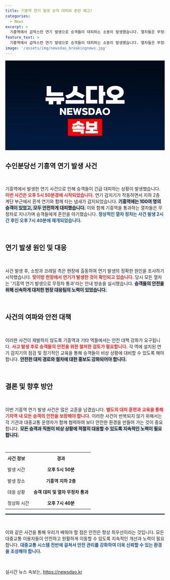 ```yaml
---
title: 기흥역 연기 발생 승객 대피와 혼란 예고!
categories:
  - News
excerpt: >
  기흥역에서 급작스런 연기 발생으로 승객들이 대피하는 소동이 발생했습니다. 열차들은 무정차로 통과하며 혼란을 빚었고, 안전이 확인된 후 2시간 만에 정상 운영이 재개되었습니다. 관련 조사가 진행 중입니다.
feature_text: >
  기흥역에서 급작스런 연기 발생으로 승객들이 대피하는 소동이 발생했습니다. 열차들은 무정차로 통과하며 혼란을 빚었고, 안전이 확인된 후 2시간 만에 정상 운영이 재개되었습니다. 관련 조사가 진행 중입니다.
image: '/assets/img/newsdao_breakingnews.jpg'
---
```


<p><img src="/assets/img/newsdao_breakingnews.jpg" alt="firstkoreanews 속보" /></p>

<h2 data-ke-size="size26">수인분당선 기흥역 연기 발생 사건</h2>

<p data-ke-size="size16">&nbsp;</p>

<p>기흥역에서 발생한 연기 사건으로 인해 승객들이 긴급 대피하는 상황이 발생했습니다. <b><span style="color: #ee2323;">이번 사건은 오후 5시 50분경에 시작되었습니다.</span></b> 연기 감지기가 작동하면서 지하 2층 계단 부근에서 흰색 연기와 함께 타는 냄새가 감지되었습니다. <b><span style="background-color: #21538527;">기흥역에는 100여 명의 승객이 있었고, 모두 안전하게 대피했습니다.</span></b> 이와 함께 기흥역을 통과하는 열차들은 무정차로 지나가며 승객들에게 혼란을 야기했습니다. <b><span style="color: #1a5490;">정상적인 열차 정차는 사건 발생 2시간 후인 오후 7시 40분에 재개되었습니다.</span></b> </p>

<p data-ke-size="size16">&nbsp;</p>

<h2 data-ke-size="size26">연기 발생 원인 및 대응</h2>

<p data-ke-size="size16">&nbsp;</p>

<p>사건 발생 후, 소방과 코레일 측은 현장에 출동하여 연기 발생의 정확한 원인을 조사하기 시작했습니다. <b><span style="color: #ee2323;">맞이방 천장에서 연기가 발생한 것이 확인되고 있습니다.</span></b> 당시 모든 열차는 '기흥역 연기 발생으로 무정차 통과'라는 안내 방송을 실시했습니다. <b><span style="background-color: #21538527;">승객들의 안전을 위해 신속하게 대처한 현장 대응팀의 노력이 있었습니다.</span></b> </p>

<p data-ke-size="size16">&nbsp;</p>

<h2 data-ke-size="size26">사건의 여파와 안전 대책</h2>

<p data-ke-size="size16">&nbsp;</p>

<p>이러한 사건이 재발하지 않도록 기흥역과 기타 역들에서는 안전 대책 강화가 요구됩니다. <b><span style="color: #ee2323;">사고 발생 후로 승객들의 안전을 위한 철저한 검토가 필요합니다.</span></b> 각 역에 설치된 연기 감지기의 점검 및 정기적인 교육을 통해 승객들이 비상 상황에 대비할 수 있도록 해야 합니다. <b><span style="background-color: #21538527;">안전한 대피 경로와 절차에 대한 홍보도 강화되어야 합니다.</span></b> </p>

<p data-ke-size="size16">&nbsp;</p>

<h2 data-ke-size="size26">결론 및 향후 방안</h2>

<p data-ke-size="size16">&nbsp;</p>

<p>이번 기흥역 연기 발생 사건은 많은 교훈을 남겼습니다. <b><span style="color: #ee2323;">별도의 대피 훈련과 교육을 통해 기차역 내 모든 승객의 안전을 보장해야 합니다.</span></b> 이러한 사건이 반복되지 않기 위해서는 각 기관과 대중교통 운영자가 함께 협력하여 보다 안전한 환경을 만들어 가는 것이 중요합니다. <b><span style="background-color: #21538527;">모든 승객과 직원이 비상 상황에 적절히 대응할 수 있도록 지속적인 노력이 필요합니다.</span></b> </p>

<p data-ke-size="size16">&nbsp;</p>

<table style="width: 100%; border-collapse: collapse;">
<tr>
<th style="text-align: left; height: 30px;">사건 정보</th>
<th style="text-align: center; height: 30px;"><b>경과</b></th>
</tr>
<tr>
<td style="text-align: left; height: 30px;">발생 시간</td>
<td style="text-align: center; height: 30px;"><b>오후 5시 50분</b></td>
</tr>
<tr>
<td style="text-align: left; height: 30px;">발생 장소</td>
<td style="text-align: center; height: 30px;"><b>기흥역 지하 2층</b></td>
</tr>
<tr>
<td style="text-align: left; height: 30px;">대응 상황</td>
<td style="text-align: center; height: 30px;"><b>승객 대피 및 열차 무정차 통과</b></td>
</tr>
<tr>
<td style="text-align: left; height: 30px;">정상화 시간</td>
<td style="text-align: center; height: 30px;"><b>오후 7시 40분</b></td>
</tr>
</table>

<hr style="border: 1px solid #1a5490;">

<p data-ke-size="size16">&nbsp;</p>

<p>이와 같은 사건을 통해 우리가 배워야 할 점은 안전은 항상 최우선이라는 것입니다. 모든 대중교통 이용자들이 안전하고 원활하게 이동할 수 있도록 지속적인 개선과 노력이 필요합니다. <b><span style="color: #1a5490;">대중교통 시스템 전반에 걸쳐서 안전 관리를 강화하여 더욱 신뢰할 수 있는 환경을 조성해야 합니다.</span></b> </p>

<p data-ke-size="size16">&nbsp;</p>
실시간 뉴스 속보는, <a href="https://newsdao.kr" rel="dofollow">https://newsdao.kr</a>


